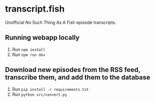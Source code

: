 # transcript.fish

Unofficial No Such Thing As A Fish episode transcripts.

## Running webapp locally

1. Run `npm install`
2. Run `npm run dev`

## Download new episodes from the RSS feed, transcribe them, and add them to the database

1. Run `pip install -r requirements.txt`
2. Run `python src/convert.py`
